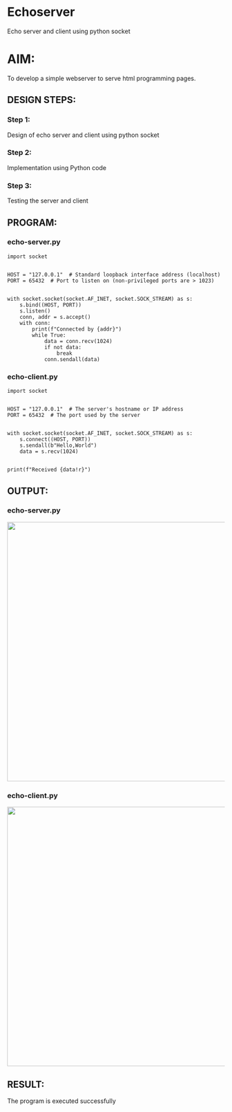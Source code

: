 # Echoserver
Echo server and client using python socket

# AIM:

To develop a simple webserver to serve html programming pages.

## DESIGN STEPS:

### Step 1:

Design of echo server and client using python socket

### Step 2:

Implementation using Python code

### Step 3:

Testing the server and client 

## PROGRAM:
### echo-server.py
```
import socket


HOST = "127.0.0.1"  # Standard loopback interface address (localhost)
PORT = 65432  # Port to listen on (non-privileged ports are > 1023)


with socket.socket(socket.AF_INET, socket.SOCK_STREAM) as s:
    s.bind((HOST, PORT))
    s.listen()
    conn, addr = s.accept()
    with conn:
        print(f"Connected by {addr}")
        while True:
            data = conn.recv(1024)
            if not data:
                break
            conn.sendall(data)
```

### echo-client.py
```
import socket


HOST = "127.0.0.1"  # The server's hostname or IP address
PORT = 65432  # The port used by the server


with socket.socket(socket.AF_INET, socket.SOCK_STREAM) as s:
    s.connect((HOST, PORT))
    s.sendall(b"Hello,World")
    data = s.recv(1024)


print(f"Received {data!r}")
```
## OUTPUT:
### echo-server.py

<img src="https://github.com/user-attachments/assets/4a3b28db-eb3a-43a9-a409-43578fecb517" width=600>

### echo-client.py

<img src="https://github.com/user-attachments/assets/df272f7b-1693-404f-a2fe-c7176333bb03" width=600>



## RESULT:
The program is executed successfully
